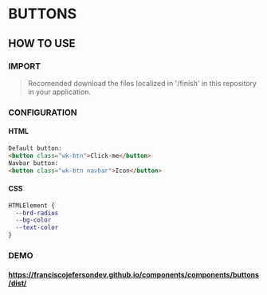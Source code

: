 # BUTTONS

## HOW TO USE

### IMPORT

> Recomended download the files localized in '/finish' in this repository in your application.

### CONFIGURATION

#### HTML

```html
Default button:
<button class="wk-btn">Click-me</button>
Navbar button: 
<button class="wk-btn navbar">Icon</button>
```

#### CSS

```css
HTMLElement {
  --brd-radius
  --bg-color
  --text-color
}
```

### DEMO

#### <https://franciscojefersondev.github.io/components/components/buttons/dist/>
